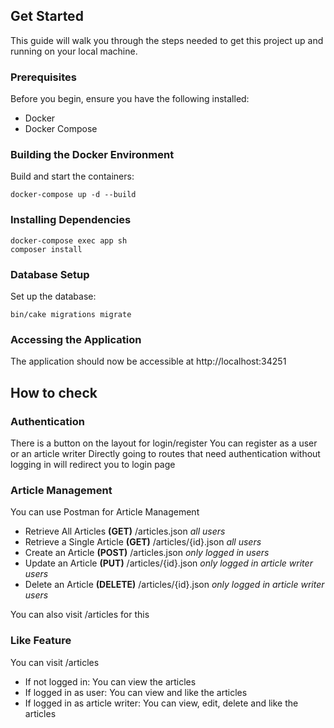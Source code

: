 ## Get Started

This guide will walk you through the steps needed to get this project up and running on your local machine.

### Prerequisites

Before you begin, ensure you have the following installed:

- Docker
- Docker Compose

### Building the Docker Environment

Build and start the containers:

```
docker-compose up -d --build
```

### Installing Dependencies

```
docker-compose exec app sh
composer install
```

### Database Setup

Set up the database:

```
bin/cake migrations migrate
```

### Accessing the Application

The application should now be accessible at http://localhost:34251

## How to check

### Authentication
There is a button on the layout for login/register
You can register as a user or an article writer
Directly going to routes that need authentication without logging in will redirect you to login page

### Article Management

You can use Postman for Article Management

- Retrieve All Articles **(GET)** /articles.json *all users*
- Retrieve a Single Article **(GET)** /articles/{id}.json *all users*
- Create an Article **(POST)** /articles.json *only logged in users*
- Update an Article **(PUT)** /articles/{id}.json *only logged in article writer users*
- Delete an Article **(DELETE)** /articles/{id}.json *only logged in article writer users*

You can also visit /articles for this

### Like Feature

You can visit /articles 

- If not logged in: You can view the articles
- If logged in as user: You can view and like the articles
- If logged in as article writer: You can view, edit, delete and like the articles
